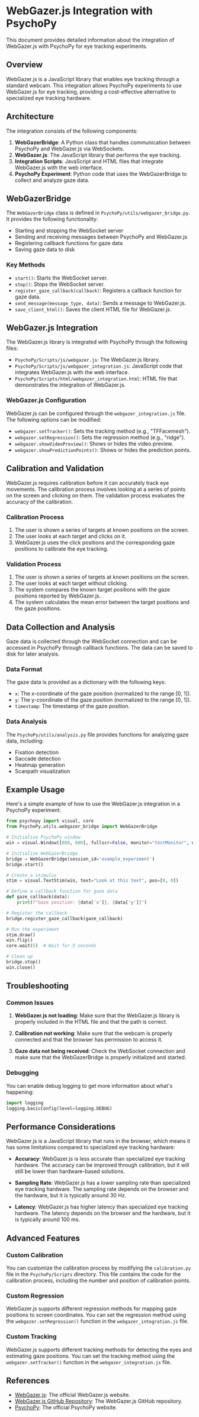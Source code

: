 # WebGazer.js Integration with PsychoPy

This document provides detailed information about the integration of WebGazer.js with PsychoPy for eye tracking experiments.

## Overview

WebGazer.js is a JavaScript library that enables eye tracking through a standard webcam. This integration allows PsychoPy experiments to use WebGazer.js for eye tracking, providing a cost-effective alternative to specialized eye tracking hardware.

## Architecture

The integration consists of the following components:

1. **WebGazerBridge**: A Python class that handles communication between PsychoPy and WebGazer.js via WebSockets.
2. **WebGazer.js**: The JavaScript library that performs the eye tracking.
3. **Integration Scripts**: JavaScript and HTML files that integrate WebGazer.js with the web interface.
4. **PsychoPy Experiment**: Python code that uses the WebGazerBridge to collect and analyze gaze data.

## WebGazerBridge

The `WebGazerBridge` class is defined in `PsychoPy/utils/webgazer_bridge.py`. It provides the following functionality:

- Starting and stopping the WebSocket server
- Sending and receiving messages between PsychoPy and WebGazer.js
- Registering callback functions for gaze data
- Saving gaze data to disk

### Key Methods

- `start()`: Starts the WebSocket server.
- `stop()`: Stops the WebSocket server.
- `register_gaze_callback(callback)`: Registers a callback function for gaze data.
- `send_message(message_type, data)`: Sends a message to WebGazer.js.
- `save_client_html()`: Saves the client HTML file for WebGazer.js.

## WebGazer.js Integration

The WebGazer.js library is integrated with PsychoPy through the following files:

- `PsychoPy/Scripts/js/webgazer.js`: The WebGazer.js library.
- `PsychoPy/Scripts/js/webgazer_integration.js`: JavaScript code that integrates WebGazer.js with the web interface.
- `PsychoPy/Scripts/html/webgazer_integration.html`: HTML file that demonstrates the integration of WebGazer.js.

### WebGazer.js Configuration

WebGazer.js can be configured through the `webgazer_integration.js` file. The following options can be modified:

- `webgazer.setTracker()`: Sets the tracking method (e.g., "TFFacemesh").
- `webgazer.setRegression()`: Sets the regression method (e.g., "ridge").
- `webgazer.showVideoPreview()`: Shows or hides the video preview.
- `webgazer.showPredictionPoints()`: Shows or hides the prediction points.

## Calibration and Validation

WebGazer.js requires calibration before it can accurately track eye movements. The calibration process involves looking at a series of points on the screen and clicking on them. The validation process evaluates the accuracy of the calibration.

### Calibration Process

1. The user is shown a series of targets at known positions on the screen.
2. The user looks at each target and clicks on it.
3. WebGazer.js uses the click positions and the corresponding gaze positions to calibrate the eye tracking.

### Validation Process

1. The user is shown a series of targets at known positions on the screen.
2. The user looks at each target without clicking.
3. The system compares the known target positions with the gaze positions reported by WebGazer.js.
4. The system calculates the mean error between the target positions and the gaze positions.

## Data Collection and Analysis

Gaze data is collected through the WebSocket connection and can be accessed in PsychoPy through callback functions. The data can be saved to disk for later analysis.

### Data Format

The gaze data is provided as a dictionary with the following keys:

- `x`: The x-coordinate of the gaze position (normalized to the range [0, 1]).
- `y`: The y-coordinate of the gaze position (normalized to the range [0, 1]).
- `timestamp`: The timestamp of the gaze position.

### Data Analysis

The `PsychoPy/utils/analysis.py` file provides functions for analyzing gaze data, including:

- Fixation detection
- Saccade detection
- Heatmap generation
- Scanpath visualization

## Example Usage

Here's a simple example of how to use the WebGazer.js integration in a PsychoPy experiment:

```python
from psychopy import visual, core
from PsychoPy.utils.webgazer_bridge import WebGazerBridge

# Initialize PsychoPy window
win = visual.Window([800, 600], fullscr=False, monitor="testMonitor", units="pix")

# Initialize WebGazerBridge
bridge = WebGazerBridge(session_id='example_experiment')
bridge.start()

# Create a stimulus
stim = visual.TextStim(win, text="Look at this text", pos=[0, 0])

# Define a callback function for gaze data
def gaze_callback(data):
    print(f"Gaze position: {data['x']}, {data['y']}")

# Register the callback
bridge.register_gaze_callback(gaze_callback)

# Run the experiment
stim.draw()
win.flip()
core.wait(5)  # Wait for 5 seconds

# Clean up
bridge.stop()
win.close()
```

## Troubleshooting

### Common Issues

1. **WebGazer.js not loading**: Make sure that the WebGazer.js library is properly included in the HTML file and that the path is correct.

2. **Calibration not working**: Make sure that the webcam is properly connected and that the browser has permission to access it.

3. **Gaze data not being received**: Check the WebSocket connection and make sure that the WebGazerBridge is properly initialized and started.

### Debugging

You can enable debug logging to get more information about what's happening:

```python
import logging
logging.basicConfig(level=logging.DEBUG)
```

## Performance Considerations

WebGazer.js is a JavaScript library that runs in the browser, which means it has some limitations compared to specialized eye tracking hardware:

- **Accuracy**: WebGazer.js is less accurate than specialized eye tracking hardware. The accuracy can be improved through calibration, but it will still be lower than hardware-based solutions.

- **Sampling Rate**: WebGazer.js has a lower sampling rate than specialized eye tracking hardware. The sampling rate depends on the browser and the hardware, but it is typically around 30 Hz.

- **Latency**: WebGazer.js has higher latency than specialized eye tracking hardware. The latency depends on the browser and the hardware, but it is typically around 100 ms.

## Advanced Features

### Custom Calibration

You can customize the calibration process by modifying the `calibration.py` file in the `PsychoPy/Scripts` directory. This file contains the code for the calibration process, including the number and position of calibration points.

### Custom Regression

WebGazer.js supports different regression methods for mapping gaze positions to screen coordinates. You can set the regression method using the `webgazer.setRegression()` function in the `webgazer_integration.js` file.

### Custom Tracking

WebGazer.js supports different tracking methods for detecting the eyes and estimating gaze positions. You can set the tracking method using the `webgazer.setTracker()` function in the `webgazer_integration.js` file.

## References

- [WebGazer.js](https://webgazer.cs.brown.edu/): The official WebGazer.js website.
- [WebGazer.js GitHub Repository](https://github.com/brownhci/WebGazer): The WebGazer.js GitHub repository.
- [PsychoPy](https://www.psychopy.org/): The official PsychoPy website.
